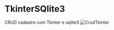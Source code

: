 # TkinterSQlite3
 CRUD cadastro com Tkinter e sqlite3
![CrudTkinter](https://user-images.githubusercontent.com/73205402/199861114-71683e7c-33d1-4fe2-9884-174634dc8ffb.png)
